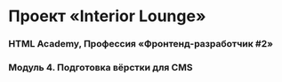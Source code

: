 # Проект «Interior Lounge»

### HTML Academy, Профессия «Фронтенд-разработчик #2»

### Модуль 4. Подготовка вёрстки для CMS
